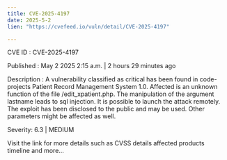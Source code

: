 ```yaml
---
title: CVE-2025-4197
date: 2025-5-2
lien: "https://cvefeed.io/vuln/detail/CVE-2025-4197"

---
```


CVE ID : CVE-2025-4197

Published :  May 2
2025
2:15 a.m. | 2 hours
29 minutes ago

Description : A vulnerability classified as critical has been found in code-projects Patient Record Management System 1.0. Affected is an unknown function of the file /edit_xpatient.php. The manipulation of the argument lastname leads to sql injection. It is possible to launch the attack remotely. The exploit has been disclosed to the public and may be used. Other parameters might be affected as well.

Severity: 6.3 | MEDIUM

Visit the link for more details
such as CVSS details
affected products
timeline
and more...

